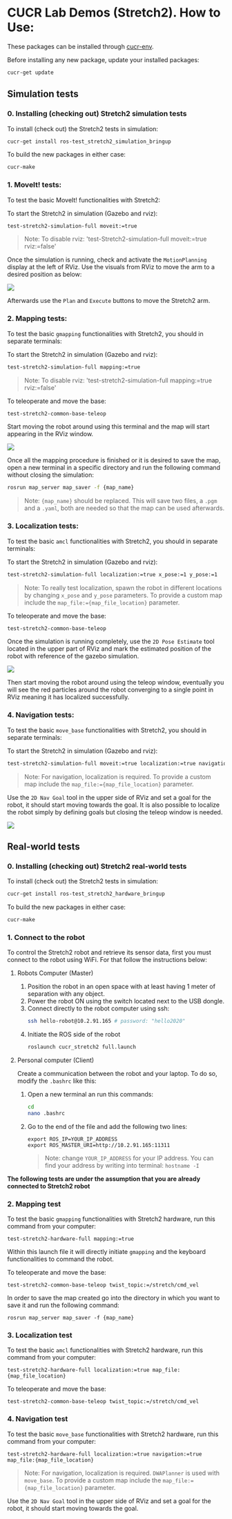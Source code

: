 # CUCR Lab Demos (Stretch2). How to Use:

These packages can be installed through [cucr-env](https://github.com/CardiffUniversityComputationalRobotics/tue-env).

Before installing any new package, update your installed packages:

```bash
cucr-get update
```

## Simulation tests

### 0. Installing (checking out) Stretch2 simulation tests

To install (check out) the Stretch2 tests in simulation:

```bash
cucr-get install ros-test_stretch2_simulation_bringup
```

To build the new packages in either case:

```bash
cucr-make
```

### 1. MoveIt! tests:

To test the basic MoveIt! functionalities with Stretch2:

To start the Stretch2 in simulation (Gazebo and rviz):

```bash
test-stretch2-simulation-full moveit:=true
```

> Note: To disable rviz: 'test-Stretch2-simulation-full moveit:=true rviz:=false'

Once the simulation is running, check and activate the `MotionPlanning` display at the left of RViz. Use the visuals from RViz to move the arm to a desired position as below:

![](images/gazebo_moveit.gif)

Afterwards use the `Plan` and `Execute` buttons to move the Stretch2 arm.

### 2. Mapping tests:

To test the basic `gmapping` functionalities with Stretch2, you should in separate terminals:

To start the Stretch2 in simulation (Gazebo and rviz):

```bash
test-stretch2-simulation-full mapping:=true
```

> Note: To disable rviz: 'test-stretch2-simulation-full mapping:=true rviz:=false'

To teleoperate and move the base:

```bash
test-stretch2-common-base-teleop
```

Start moving the robot around using this terminal and the map will start appearing in the RViz window.

![](images/gazebo_mapping.gif)

Once all the mapping procedure is finished or it is desired to save the map, open a new terminal in a specific directory and run the following command without closing the simulation:

```bash
rosrun map_server map_saver -f {map_name}
```

> Note: `{map_name}` should be replaced. This will save two files, a `.pgm` and a `.yaml`, both are needed so that the map can be used afterwards.

### 3. Localization tests:

To test the basic `amcl` functionalities with Stretch2, you should in separate terminals:

To start the Stretch2 in simulation (Gazebo and rviz):

```bash
test-stretch2-simulation-full localization:=true x_pose:=1 y_pose:=1
```

> Note: To really test localization, spawn the robot in different locations by changing `x_pose` and `y_pose` parameters. To provide a custom map include the `map_file:={map_file_location}` parameter.

To teleoperate and move the base:

```bash
test-stretch2-common-base-teleop
```

Once the simulation is running completely, use the `2D Pose Estimate` tool located in the upper part of RViz and mark the estimated position of the robot with reference of the gazebo simulation.

![](images/gazebo_localization.gif)

Then start moving the robot around using the teleop window, eventually you will see the red particles around the robot converging to a single point in RViz meaning it has localized successfully.

### 4. Navigation tests:

To test the basic `move_base` functionalities with Stretch2, you should in separate terminals:

To start the Stretch2 in simulation (Gazebo and rviz):

```bash
test-stretch2-simulation-full moveit:=true localization:=true navigation:=true
```

> Note: For navigation, localization is required. To provide a custom map include the `map_file:={map_file_location}` parameter.

Use the `2D Nav Goal` tool in the upper side of RViz and set a goal for the robot, it should start moving towards the goal. It is also possible to localize the robot simply by defining goals but closing the teleop window is needed.

![](images/gazebo_navigation.gif)

## Real-world tests

### 0. Installing (checking out) Stretch2 real-world tests

To install (check out) the Stretch2 tests in simulation:

```bash
cucr-get install ros-test_stretch2_hardware_bringup
```

To build the new packages in either case:

```bash
cucr-make
```

### 1. Connect to the robot

To control the Stretch2 robot and retrieve its sensor data, first you must connect to the robot using WiFi. For that follow the instructions below:

1. Robots Computer (Master)
   1. Position the robot in an open space with at least having 1 meter of separation with any object.
   2. Power the robot ON using the switch located next to the USB dongle.
   3. Connect directly to the robot computer using ssh:
      ```bash
      ssh hello-robot@10.2.91.165 # password: "hello2020"
      ```
   4. Initiate the ROS side of the robot
      ```bash
      roslaunch cucr_stretch2 full.launch
      ```
2. Personal computer (Client)

   Create a communication between the robot and your laptop. To do so, modify the `.bashrc` like this:

   1. Open a new terminal an run this commands:
      ```bash
      cd
      nano .bashrc
      ```
   2. Go to the end of the file and add the following two lines:
      ```
      export ROS_IP=YOUR_IP_ADDRESS
      export ROS_MASTER_URI=http://10.2.91.165:11311
      ```
      > Note: change `YOUR_IP_ADDRESS` for your IP address. You can find your address by writing into terminal: `hostname -I`

**The following tests are under the assumption that you are already connected to Stretch2 robot**

### 2. Mapping test

To test the basic `gmapping` functionalities with Stretch2 hardware, run this command from your computer:

```
test-stretch2-hardware-full mapping:=true
```

Within this launch file it will directly initiate `gmapping` and the keyboard functionalities to command the robot.

To teleoperate and move the base:

```
test-stretch2-common-base-teleop twist_topic:=/stretch/cmd_vel
```

In order to save the map created go into the directory in which you want to save it and run the following command:

```
rosrun map_server map_saver -f {map_name}
```

### 3. Localization test

To test the basic `amcl` functionalities with Stretch2 hardware, run this command from your computer:

```
test-stretch2-hardware-full localization:=true map_file:{map_file_location}
```

To teleoperate and move the base:

```
test-stretch2-common-base-teleop twist_topic:=/stretch/cmd_vel
```

### 4. Navigation test

To test the basic `move_base` functionalities with Stretch2 hardware, run this command from your computer:

```
test-stretch2-hardware-full localization:=true navigation:=true map_file:{map_file_location}
```

> Note: For navigation, localization is required. `DWAPlanner` is used with `move_base`. To provide a custom map include the `map_file:={map_file_location}` parameter.

Use the `2D Nav Goal` tool in the upper side of RViz and set a goal for the robot, it should start moving towards the goal.
